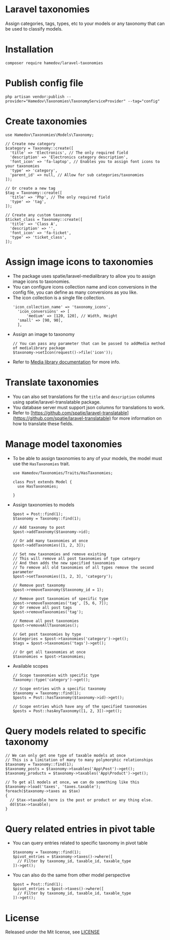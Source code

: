# Laravel taxonomies
Assign categories, tags, types, etc to your models or any taxonomy that can be used to classify models.

# Installation
```composer require hamedov/laravel-taxonomies```

# Publish config file
```php artisan vendor:publish --provider="Hamedov\Taxonomies\TaxonomyServiceProvider" --tag="config"```

# Create taxonomies
  ```
  use Hamedov\Taxonomies\Models\Taxonomy;
  
  // Create new category
  $category = Taxonomy::create([
    'title' => 'Electronics', // The only required field
    'description' => 'Electronics category description',
    'font_icon' => 'fa-laptop', // Enables you to assign font icons to your taxonomies
    'type' => 'category',
    'parent_id' => null, // Allow for sub categories/taxonomies
  ]);
  
  // Or create a new tag
  $tag = Taxonomy::create([
    'title' => 'Php', // The only required field
    'type' => 'tag',
  ]);
  
  // Create any custom taxonomy
  $ticket_class = Taxonomy::create([
    'title' => 'Class A',
    'description' => '',
    'font_icon' => 'fa-ticket',
    'type' => 'ticket_class',
  ]);
  ```
  # Assign image icons to taxonomies
- The package uses spatie/laravel-medialibrary to allow you to assign image icons to taxonomies.
- You can configure icons collection name and icon conversions in the config file, you can define as many conversions as you like.
- The icon collection is a single file collection.
  ```
  'icon_collection_name' => 'taxonomy_icons',
	'icon_conversions' => [
		'medium' => [120, 120], // Width, Height
    'small' => [90, 90],
	],
  
  ```
- Assign an image to taxonomy
  ```
  // You can pass any parameter that can be passed to addMedia method of medialibrary package
  $taxonomy->setIcon(request()->file('icon'));
  ```
- Refer to [Media library documentation](https://docs.spatie.be/laravel-medialibrary/v7/introduction) for more info.
# Translate taxonomies
- You can also set translations for the `title` and `description` columns using spatie/laravel-translatable package.
- You database server must support json columns for translations to work.
- Refer to [https://github.com/spatie/laravel-translatable](https://github.com/spatie/laravel-translatable)
  for more information on how to translate these fields.

# Manage model taxonomies
- To be able to assign taxonomies to any of your models, the model must use the `HasTaxonomies` trait.
  ```
  use Hamedov/Taxonomies/Traits/HasTaxonomies;

  class Post extends Model {
    use HasTaxonomies;
    
  }
  ```
- Assign taxonomies to models
  ```
  $post = Post::find(1);
  $taxonomy = Taxonomy::find(1);
  
  // Add taxonomy to post
  $post->addTaxonomy($taxonomy->id);
  
  // Or add many taxonomies at once
  $post->addTaxonomies([1, 2, 3]);
  
  // Set new taxonomies and remove existing
  // This will remove all post taxonomies of type category
  // And then adds the new specified taxonomies
  // To remove all old taxonomies of all types remove the second parameter
  $post->setTaxonomies([1, 2, 3], 'category');
  
  // Remove post taxonomy
  $post->removeTaxonomy($taxonomy_id = 1);
  
  // Remove post taxonomies of specific type
  $post->removeTaxonomies('tag', [5, 6, 7]);
  // Or remove all post tags
  $post->removeTaxonomies('tag');
  
  // Remove all post taxonomies
  $post->removeAllTaxonomies();
  
  // Get post taxonomies by type
  $categories = $post->taxonomies('category')->get();
  $tags = $post->taxonomies('tags')->get();
  
  // Or get all taxonomies at once
  $taxonomies = $post->taxonomies;
  ```

- Available scopes
  ```
  // Scope taxonomies with specific type
  Taxonomy::type('category')->get();
  
  // Scope entries with a specific taxonomy
  $taxonomy = Taxonomy::find(1);
  $posts = Post::hasTaxonomy($taxonomy->id)->get();
  
  // Scope entries which have any of the specified taxonomies
  $posts = Post::hasAnyTaxonomy([1, 2, 3])->get();

# Query models related to specific taxonomy
  ```
  // We can only get one type of taxable models at once
  // This is a limitation of many to many polymorphic relationships
  $taxonomy = Taxonomy::find(1);
  $taxonomy_posts = $taxonomy->taxables('App\Post')->get();
  $taxonomy_products = $taxonomy->taxables('App\Product')->get();
  
  // To get all models at once, we can do something like this
  $taxonomy->load('taxes', 'taxes.taxable');
  foreach($taxonomy->taxes as $tax)
  {
    // $tax->taxable here is the post or product or any thing else.
    dd($tax->taxable);
  }
  ```
  
# Query related entries in pivot table
- You can query entries related to specific taxonomy in pivot table
  ```
  $taxonomy = Taxonomy::find(1);
  $pivot_entries = $taxonomy->taxes()->where([
    // Filter by taxonomy_id, taxable_id, taxable_type
  ])->get();

- You can also do the same from other model perspective
  ```
  $post = Post::find(1);
  $pivot_entries = $post->taxes()->where([
    // Filter by taxonomy_id, taxable_id, taxable_type
  ])->get();
  ```

# License
Released under the Mit license, see [LICENSE](https://github.com/hamedov93/laravel-taxonomies/blob/master/LICENSE)
